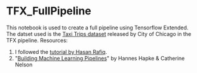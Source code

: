 # TFX_FullPipeline
This notebook is used to create a full pipeline using Tensorflow Extended. The datset used is the [Taxi Trips dataset]((https://data.cityofchicago.org/Transportation/Taxi-Trips/wrvz-psew) ) released by City of Chicago in the TFX pipeline.
Resources: 
1. I followed the [tutorial by Hasan Rafiq](https://www.youtube.com/watch?v=VrBoQCchJQU). 
2. "[Building Machine Learning Pipelines](https://github.com/Building-ML-Pipelines/building-machine-learning-pipelines)" by Hannes Hapke & Catherine Nelson 

